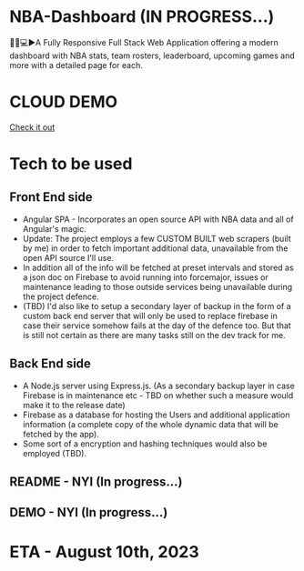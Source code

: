 # NBA-Dashboard (IN PROGRESS...)
🏀📆💻▶️A Fully Responsive Full Stack Web Application offering a modern dashboard with NBA stats, team rosters, leaderboard, upcoming games and more with a detailed page for each.


# CLOUD DEMO
[Check it out](https://nba-1-480a7.web.app/)

# Tech to be used
## Front End side 
- Angular SPA - Incorporates an open source API with NBA data and all of Angular's magic.
- Update: The project employs a few CUSTOM BUILT web scrapers (built by me) in order to fetch important additional data, unavailable from the open API source I'll use.
- In addition all of the info will be fetched at preset intervals and stored as a json doc on Firebase to avoid running into forcemajor, issues or maintenance leading to those outside services being unavailable during the project defence.
- (TBD) I'd also like to setup a secondary layer of backup in the form of a custom back end server that will only be used to replace firebase in case their service somehow fails at the day of the defence too. But that is still not certain as there are many tasks still on the dev track for me.

## Back End side 
- A Node.js server using Express.js. (As a secondary backup layer in case Firebase is in maintenance etc - TBD on whether such a measure would make it to the release date)  
- Firebase as a database for hosting the Users and additional application information (a complete copy of the whole dynamic data that will be fetched by the app). 
- Some sort of a encryption and hashing techniques would also be employed (TBD).

## README - NYI (In progress...)
## DEMO - NYI (In progress...)

# ETA - August 10th, 2023 


<!-- 
# NBADashboard

This project was generated with [Angular CLI](https://github.com/angular/angular-cli) version 16.1.1.

## Development server

Run `ng serve` for a dev server. Navigate to `http://localhost:4200/`. The application will automatically reload if you change any of the source files.

## Code scaffolding

Run `ng generate component component-name` to generate a new component. You can also use `ng generate directive|pipe|service|class|guard|interface|enum|module`.

## Build

Run `ng build` to build the project. The build artifacts will be stored in the `dist/` directory.

## Running unit tests

Run `ng test` to execute the unit tests via [Karma](https://karma-runner.github.io).

## Running end-to-end tests

Run `ng e2e` to execute the end-to-end tests via a platform of your choice. To use this command, you need to first add a package that implements end-to-end testing capabilities.

## Further help

To get more help on the Angular CLI use `ng help` or go check out the [Angular CLI Overview and Command Reference](https://angular.io/cli) page. -->
